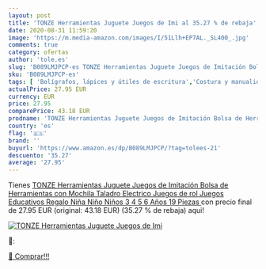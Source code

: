 ```yaml
---
layout: post
title: 'TONZE Herramientas Juguete Juegos de Imi al 35.27 % de rebaja'
date: 2020-08-31 11:59:20
image: 'https://m.media-amazon.com/images/I/51Llh+EP7AL._SL400_.jpg'
comments: true
category: ofertas
author: 'tole.es'
slug: 'B089LMJPCP-es TONZE Herramientas Juguete Juegos de Imitación Bolsa de...'
sku: 'B089LMJPCP-es'
tags: [ 'Bolígrafos, lápices y útiles de escritura','Costura y manualidades','Dibujo','Hogar y cocina','Lápices','Marcadores','Materiales de dibujo','Oficina y papelería','Portaminas','Rotuladores y subrayadores','Subrayadores','mochila', ]
actualPrice: 27.95 EUR
currency: EUR
price: 27.95
comparePrice: 43.18 EUR
prodname: 'TONZE Herramientas Juguete Juegos de Imitación Bolsa de Herramientas con Mochila Taladro Electrico Juegos de rol Juegos Educativos Regalo Niña Niño Niños 3 4 5 6 Años 19 Piezas '
country: 'es'
flag: '🇪🇸'
brand: ''
buyurl: 'https://www.amazon.es/dp/B089LMJPCP/?tag=tolees-21'
descuento: '35.27'
average: '27.95'
---
```


Tienes [TONZE Herramientas Juguete Juegos de Imitación Bolsa de Herramientas con Mochila Taladro Electrico Juegos de rol Juegos Educativos Regalo Niña Niño Niños 3 4 5 6 Años 19 Piezas ](https://www.amazon.es/dp/B089LMJPCP/?tag=tolees-21) con precio final de  27.95 EUR (original: 43.18 EUR) (35.27 %  de rebaja) aqui!

[![TONZE Herramientas Juguete Juegos de Imi](https://m.media-amazon.com/images/I/51Llh+EP7AL._SL400_.jpg)](https://www.amazon.es/dp/B089LMJPCP/?tag=tolees-21)

🔎:


[🛒 Comprar!!!](https://www.amazon.es/dp/B089LMJPCP/?tag=tolees-21)
